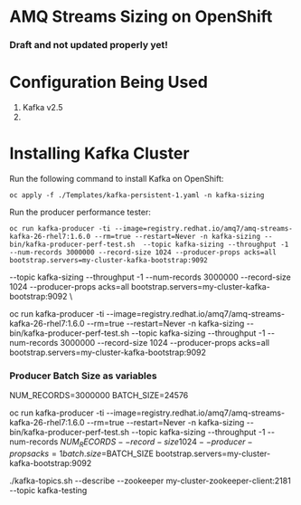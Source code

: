 # AMQ Streams Sizing on OpenShift

### Draft and not updated properly yet!

# Configuration Being Used

1. Kafka v2.5
2. 

# Installing Kafka Cluster

Run the following command to install Kafka on OpenShift:

`oc apply -f ./Templates/kafka-persistent-1.yaml -n kafka-sizing`

Run the producer performance tester:

`oc run kafka-producer -ti --image=registry.redhat.io/amq7/amq-streams-kafka-26-rhel7:1.6.0 --rm=true --restart=Never -n kafka-sizing -- bin/kafka-producer-perf-test.sh  --topic kafka-sizing --throughput -1 --num-records 3000000 --record-size 1024 --producer-props acks=all bootstrap.servers=my-cluster-kafka-bootstrap:9092`

--topic kafka-sizing --throughput -1 --num-records 3000000 --record-size 1024 --producer-props acks=all bootstrap.servers=my-cluster-kafka-bootstrap:9092 \


oc run kafka-producer -ti --image=registry.redhat.io/amq7/amq-streams-kafka-26-rhel7:1.6.0 --rm=true --restart=Never -n kafka-sizing -- bin/kafka-producer-perf-test.sh  --topic kafka-sizing --throughput -1 --num-records 3000000 --record-size 1024 --producer-props acks=all bootstrap.servers=my-cluster-kafka-bootstrap:9092

### Producer Batch Size as variables

NUM_RECORDS=3000000
BATCH_SIZE=24576

oc run kafka-producer -ti --image=registry.redhat.io/amq7/amq-streams-kafka-26-rhel7:1.6.0 --rm=true --restart=Never -n kafka-sizing -- bin/kafka-producer-perf-test.sh  --topic kafka-sizing --throughput -1 --num-records $NUM_RECORDS --record-size 1024 --producer-props acks=1 batch.size=$BATCH_SIZE bootstrap.servers=my-cluster-kafka-bootstrap:9092

./kafka-topics.sh --describe --zookeeper my-cluster-zookeeper-client:2181 --topic kafka-testing



